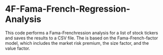 # 4F-Fama-French-Regression-Analysis
This code performs a Fama-Frenchression analysis for a list of stock tickers and saves the results to a CSV file. The is based on the Fama-French-factor model, which includes the market risk premium, the size factor, and the value factor.
